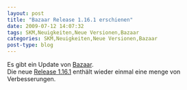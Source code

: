 ```yaml
---
layout: post
title: "Bazaar Release 1.16.1 erschienen"
date: 2009-07-12 14:07:32
tags: SKM,Neuigkeiten,Neue Versionen,Bazaar
categories: SKM,Neuigkeiten,Neue Versionen,Bazaar
post-type: blog
---
```

Es gibt ein Update von [Bazaar](http://www.bazaar-vcs.org).  
Die neue [Release 1.16.1](http://doc.bazaar-vcs.org/bzr.1.16/en/release-notes/NEWS.html#bzr-1-16-1-2009-06-26) enthält 
wieder einmal eine menge von Verbesserungen.
